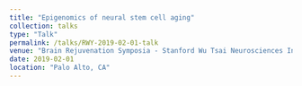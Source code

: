 ```yaml
---
title: "Epigenomics of neural stem cell aging"
collection: talks
type: "Talk"
permalink: /talks/RWY-2019-02-01-talk
venue: "Brain Rejuvenation Symposia - Stanford Wu Tsai Neurosciences Institute"
date: 2019-02-01
location: "Palo Alto, CA"
---
```


 
